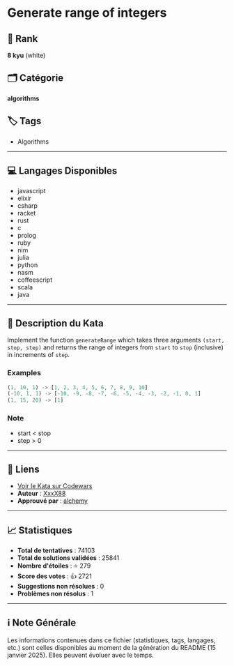 # Generate range of integers

## 🏅 Rank
**8 kyu** (white)

## 🗂️ Catégorie
**algorithms**

## 🏷️ Tags
- Algorithms

---

## 💻 Langages Disponibles
- javascript
- elixir
- csharp
- racket
- rust
- c
- prolog
- ruby
- nim
- julia
- python
- nasm
- coffeescript
- scala
- java

---

## 📜 Description du Kata

Implement the function `generateRange` which takes three arguments `(start, stop, step)` and returns the range of integers from `start` to `stop` (inclusive) in increments of `step`.

### Examples
```javascript
(1, 10, 1) -> [1, 2, 3, 4, 5, 6, 7, 8, 9, 10]
(-10, 1, 1) -> [-10, -9, -8, -7, -6, -5, -4, -3, -2, -1, 0, 1]
(1, 15, 20) -> [1]
```

### Note
- start < stop
- step > 0



---

## 🔗 Liens
- [Voir le Kata sur Codewars](https://www.codewars.com/kata/55eca815d0d20962e1000106)
- **Auteur** : [XxxX88](https://www.codewars.com/users/XxxX88)
- **Approuvé par** : [alchemy](https://www.codewars.com/users/alchemy)

---

## 📈 Statistiques
- **Total de tentatives** : 74103
- **Total de solutions validées** : 25841
- **Nombre d'étoiles** : ⭐ 279
- **Score des votes** : 👍 2721
- **Suggestions non résolues** : 0
- **Problèmes non résolus** : 1

---

## ℹ️ Note Générale
Les informations contenues dans ce fichier (statistiques, tags, langages, etc.) sont celles disponibles au moment de la génération du README (15 janvier 2025). Elles peuvent évoluer avec le temps.
